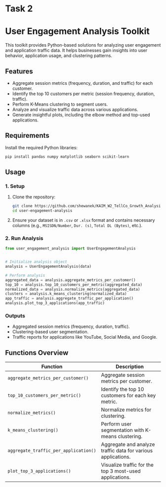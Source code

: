 # Task 2
# **User Engagement Analysis Toolkit**

This toolkit provides Python-based solutions for analyzing user engagement and application traffic data. It helps businesses gain insights into user behavior, application usage, and clustering patterns.

## **Features**
- Aggregate session metrics (frequency, duration, and traffic) for each customer.
- Identify the top 10 customers per metric (session frequency, duration, traffic).
- Perform K-Means clustering to segment users.
- Analyze and visualize traffic data across various applications.
- Generate insightful plots, including the elbow method and top-used applications.

## **Requirements**
Install the required Python libraries:
```bash
pip install pandas numpy matplotlib seaborn scikit-learn
```

## **Usage**

### **1. Setup**
1. Clone the repository:
   ```bash
   git clone https://github.com/shewanek/KAIM_W2_TellCo_Growth_Analysis.git
   cd user-engagement-analysis
   ```
2. Ensure your dataset is in `.csv` or `.xlsx` format and contains necessary columns (e.g., `MSISDN/Number`, `Dur. (s)`, `Total DL (Bytes)`, etc.).

### **2. Run Analysis**
```python
from user_engagement_analysis import UserEngagementAnalysis


# Initialize analysis object
analysis = UserEngagementAnalysis(data)

# Perform analysis
aggregated_data = analysis.aggregate_metrics_per_customer()
top_10 = analysis.top_10_customers_per_metric(aggregated_data)
normalized_data = analysis.normalize_metrics(aggregated_data)
clusters = analysis.k_means_clustering(normalized_data)
app_traffic = analysis.aggregate_traffic_per_application()
analysis.plot_top_3_applications(app_traffic)
```

### **Outputs**
- Aggregated session metrics (frequency, duration, traffic).
- Clustering-based user segmentation.
- Traffic reports for applications like YouTube, Social Media, and Google.

## **Functions Overview**
| Function                              | Description                                                 |
|---------------------------------------|-------------------------------------------------------------|
| `aggregate_metrics_per_customer()`    | Aggregate session metrics per customer.                     |
| `top_10_customers_per_metric()`       | Identify the top 10 customers for each key metric.          |
| `normalize_metrics()`                 | Normalize metrics for clustering.                           |
| `k_means_clustering()`                | Perform user segmentation with K-means clustering.          |
| `aggregate_traffic_per_application()` | Aggregate and analyze traffic data for various applications.|
| `plot_top_3_applications()`           | Visualize traffic for the top 3 most-used applications.     |
